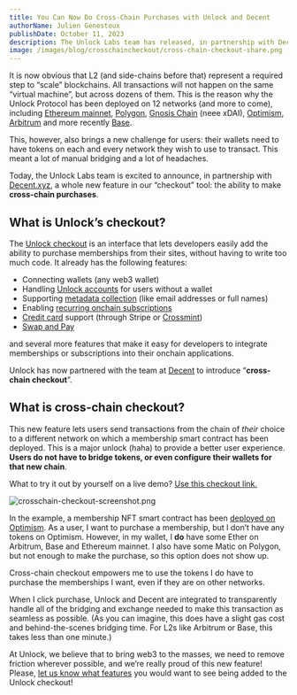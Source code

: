 ```yaml
---
title: You Can Now Do Cross-Chain Purchases with Unlock and Decent
authorName: Julien Genestoux
publishDate: October 11, 2023
description: The Unlock Labs team has released, in partnership with Decent, the ability for users to make cross-chain purchases across the Ethereum ecosystem from the Unlock checkout.
image: /images/blog/crosschaincheckout/cross-chain-checkout-share.png
---
```


It is now obvious that L2 (and side-chains before that) represent a required step to “scale” blockchains. All transactions will not happen on the same “virtual machine”, but across dozens of them. This is the reason why the Unlock Protocol has been deployed on 12 networks (and more to come), including [Ethereum mainnet](https://unlock-protocol.com/blog/announcing-v0), [Polygon](https://unlock-protocol.com/blog/unlock-on-polygon), [Gnosis Chain](https://unlock-protocol.com/blog/xdai) (neee xDAI), [Optimism](https://unlock-protocol.com/blog/optimism), [Arbitrum](https://unlock-protocol.com/blog/arbitrum) and more recently [Base](https://unlock-protocol.com/blog/base).

This, however, also brings a new challenge for users: their wallets need to have tokens on each and every network they wish to use to transact. This meant a lot of manual bridging and a lot of headaches.

Today, the Unlock Labs team is excited to announce, in partnership with [Decent.xyz](http://decent.xyz), a whole new feature in our “checkout” tool: the ability to make **cross-chain purchases**. 

## What is Unlock’s checkout?

The [Unlock checkout](https://docs.unlock-protocol.com/tools/checkout/) is an interface that lets developers easily add the ability to purchase memberships from their sites, without having to write too much code. It already has the following features:

- Connecting wallets (any web3 wallet)
- Handling [Unlock accounts](https://docs.unlock-protocol.com/tools/sign-in-with-ethereum/unlock-accounts) for users without a wallet
- Supporting [metadata collection](https://docs.unlock-protocol.com/tools/checkout/collecting-metadata) (like email addresses or full names)
- Enabling [recurring onchain subscriptions](https://unlock-protocol.com/guides/recurring-memberships/)
- [Credit card](https://unlock-protocol.com/guides/enabling-credit-cards/) support (through Stripe or [Crossmint](https://unlock-protocol.com/blog/crossmint-unlock-integration))
- [Swap and Pay](https://unlock-protocol.com/blog/swap-and-purchase)

and several more features that make it easy for developers to integrate memberships or subscriptions into their onchain applications.

Unlock has now partnered with the team at [Decent](https://decent.xyz) to introduce “**cross-chain checkout**”. 

## What is cross-chain checkout?

This new feature lets users send transactions from the chain of *their* choice to a different network on which a membership smart contract has been deployed. This is a major unlock (haha) to provide a better user experience. **Users do not have to bridge tokens, or even configure their wallets for that new chain**.

What to try it out by yourself on a live demo? [Use this checkout link.](https://app.unlock-protocol.com/checkout?id=cf572b45-5799-4e0d-9dce-d7f741063a5e)

![crosschain-checkout-screenshot.png](/images/blog/crosschaincheckout/cross-chain-checkout-screenshot.png)

In the example, a membership NFT smart contract has been [deployed on Optimism](https://optimistic.etherscan.io/address/0x82bc85aac5b8192d1ef835a9ae9e4bdb299a57ea#code). As a user, I want to purchase a membership, but I don’t have any tokens on Optimism. However, in my wallet, I **do** have some Ether on Arbitrum, Base and Ethereum mainnet. I also have some Matic on Polygon, but not enough to make the purchase, so this option does not show up.

Cross-chain checkout empowers me to use the tokens I do have to purchase the memberships I want, even if they are on other networks.

When I click purchase, Unlock and Decent are integrated to transparently handle all of the bridging and exchange needed to make this transaction as seamless as possible. (As you can imagine, this does have a slight gas cost and behind-the-scenes bridging time. For L2s like Arbitrum or Base, this takes less than one minute.)

At Unlock, we believe that to bring web3 to the masses, we need to remove friction wherever possible, and we’re really proud of this new feature! Please, [let us know what features](https://discord.unlock-protocol.com/) you would want to see being added to the Unlock checkout!
